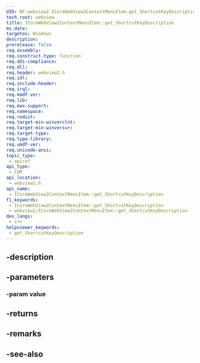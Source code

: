 ```yaml
---
UID: NF:webview2.ICoreWebView2ContextMenuItem.get_ShortcutKeyDescription
tech.root: webview
title: ICoreWebView2ContextMenuItem::get_ShortcutKeyDescription
ms.date: 
targetos: Windows
description: 
prerelease: false
req.assembly: 
req.construct-type: function
req.ddi-compliance: 
req.dll: 
req.header: webview2.h
req.idl: 
req.include-header: 
req.irql: 
req.kmdf-ver: 
req.lib: 
req.max-support: 
req.namespace: 
req.redist: 
req.target-min-winverclnt: 
req.target-min-winversvr: 
req.target-type: 
req.type-library: 
req.umdf-ver: 
req.unicode-ansi: 
topic_type:
 - apiref
api_type:
 - COM
api_location:
 - webview2.h
api_name:
 - ICoreWebView2ContextMenuItem::get_ShortcutKeyDescription
f1_keywords:
 - ICoreWebView2ContextMenuItem::get_ShortcutKeyDescription
 - webview2/ICoreWebView2ContextMenuItem::get_ShortcutKeyDescription
dev_langs:
 - c++
helpviewer_keywords:
 - get_ShortcutKeyDescription
---
```


## -description

## -parameters

### -param value

## -returns

## -remarks

## -see-also

